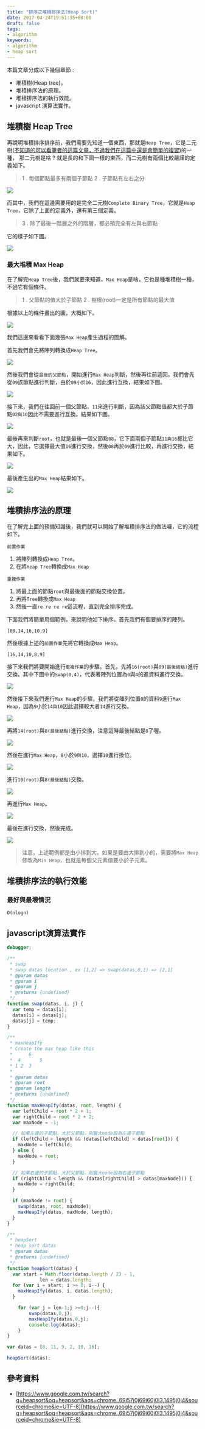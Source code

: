 ```yaml
---
title: "排序之堆積排序法(Heap Sort)"
date: 2017-04-24T19:51:35+08:00
draft: false
tags: 
- algorithm 
keywords:
- algorithm 
- heap sort
---
```


本篇文章分成以下幾個章節 : 

* 堆積樹(Heap tree)。
* 堆積排序法的原理。
* 堆積排序法的執行效能。
* javascript 演算法實作。

## 堆積樹 Heap Tree

再說明堆積排序排序前，我們需要先知道一個東西，那就是`Heap Tree`，它是二元樹([不知道的可以看筆者的這篇文章，不過我們在這篇中還是會簡單的複習](http://marklin-blog.logdown.com/posts/1526463))的一種，
那二元樹是啥 ? 就是長的和下圖一樣的東西，而二元樹有兩個比較嚴謹的定義如下。

> 1 . 每個節點最多有兩個子節點
> 2 . 子節點有左右之分

![](http://yixiang8780.com/outImg/20170127-6.png)

而其中，我們在這邊需要用的是完全二元樹`Complete Binary Tree`，它就是`Heap Tree`，它除了上面的定義外，還有第三個定義。

> 3 . 除了最後一階層之外的階層，都必預完全有左與右節點

它的樣子如下圖。

![](http://yixiang8780.com/outImg/20170127-7.png)

### 最大堆積 Max Heap
在了解完`Heap Tree`後，我們就要來知道，`Max Heap`是啥，它也是種堆積樹一種，不過它有個條件。

> 1 . 父節點的值大於子節點
> 2 . 樹根(root)一定是所有節點的最大值

根據以上的條件畫出的圖，大概如下。

![](http://yixiang8780.com/outImg/20170127-8.png)

我們這邊來看看下面幾張`Max Heap`產生過程的圖解。

首先我們會先將陣列轉換成`Heap Tree`。

![](http://yixiang8780.com/outImg/20170127-1.png)

然後我們會從`最後的父節點`，開始進行`Max Heap`判斷，然後再往前遞回。我們會先從`09`該節點進行判斷，由於`09小於16`，因此進行互換，結果如下圖。

![](http://yixiang8780.com/outImg/20170127-2.png)

接下來，我們在往回前一個父節點，`11`來進行判斷，因為該父節點值都大於子節點`02與10`因此不需要進行互換。結果如下圖。

![](http://yixiang8780.com/outImg/20170127-3.png)

最後再來判斷`root`，也就是最後一個父節點`08`，它下面兩個子節點`11與16`都比它大，因此，它選擇最大值`16`進行交換，然後`08`再於`09`進行比較，再進行交換，結果如下。

![](http://yixiang8780.com/outImg/20170127-4.png)

最後產生出的`Max Heap`結果如下。

![](http://yixiang8780.com/outImg/20170127-5.png)

## 堆積排序法的原理

在了解完上面的預備知識後，我們就可以開始了解堆積排序法的做法囉，它的流程如下。

`前置作業`

1. 將陣列轉換成`Heap Tree`。
2. 在將`Heap Tree`轉換成`Max Heap`

`重複作業`

1. 將最上面的節點`root`與最後面的節點交換位置。
2. 再將`Tree`轉換成`Max Heap`
3. 然後一直`re re re re`這流程，直到完全排序完成。

下面我們將簡單用個範例，來說明他如下排序。首先我們有個要排序的陣列。

```
[08,14,16,10,9]
```
然後根據上述的`前置作業`先將它轉換成`Max Heap`。

```
[16,14,10,8,9]
```

接下來我們將要開始進行`重複作業`的步驟。首先，先將`16(root)`與`09(最後結點)`進行交換。其中下圖中的`Swap(0,4)`，代表著陣列位置為`0`與`4`的進資料進行交換。

![](http://yixiang8780.com/outImg/20170127-9.png)

然後接下來我們進行`Max Heap`的步驟，我們將從陣列位置`0`的資料`9`進行`Max Heap`，因為`9`小於`14與10`因此選擇較大者`14`進行交換。

![](http://yixiang8780.com/outImg/20170127-10.png)

再將`14(root)`與`8(最後結點)`進行交換，注意這時最後結點是`8`了喔。

![](http://yixiang8780.com/outImg/20170127-11.png)

然後在進行`Max Heap`，`8`小於`9與10`，選擇`10`進行換位。

![](http://yixiang8780.com/outImg/20170127-12.png)

進行`10(root)`與`8(最後結點)`交換。

![](http://yixiang8780.com/outImg/20170127-13.png)

再進行`Max Heap`。

![](http://yixiang8780.com/outImg/20170127-14.png)

最後在進行交換，然後完成。

![](http://yixiang8780.com/outImg/20170127-15.png)

> 注意，上述範例都是由小排到大，如果是要由大排到小的，需要將`Max Heap`修改為`Min Heap`，也就是每個父元素值要小於子元素。

## 堆積排序法的執行效能

### 最好與最壞情況

`O(nlogn)`

## javascript演算法實作

```js
debugger;

/**
 * swap
 * swap datas location , ex [1,2] => swap(datas,0,1) => [2,1] 
 * @param datas
 * @param i
 * @param j
 * @returns {undefined}
 */
function swap(datas, i, j) {
  var temp = datas[i];
  datas[i] = datas[j];
  datas[j] = temp;
}

/**
 * maxHeapIfy
 * Create the max heap like this 
 * 		6
 * 	4		5
 * 1 2  3
 *
 * @param datas
 * @param root
 * @param length
 * @returns {undefined}
 */
function maxHeapIfy(datas, root, length) {
  var leftChild = root * 2 + 1;
  var rightChild = root * 2 + 2;
  var maxNode = -1;

  // 如果左邊的子節點，大於父節點，則最大node設為左邊子節點
  if (leftChild < length && (datas[leftChild] > datas[root])) {
    maxNode = leftChild;
  } else {
    maxNode = root;
  }

  // 如果右邊的子節點，大於父節點，則最大node設為右邊子節點
  if (rightChild < length && (datas[rightChild] > datas[maxNode])) {
    maxNode = rightChild;
  }

  if (maxNode != root) {
    swap(datas, root, maxNode);
    maxHeapIfy(datas, maxNode, length);
  }
}

/**
 * heapSort
 * heap sort datas
 * @param datas
 * @returns {undefined}
 */
function heapSort(datas) {
  var start = Math.floor(datas.length / 2) - 1,
			len = datas.length;
  for (var i = start; i >= 0; i--) {
    maxHeapIfy(datas, i, datas.length);
  }

	for (var j = len-1;j >=0;j--){
		swap(datas,0,j);	
		maxHeapIfy(datas,0,j);
		console.log(datas);
	}
}

var datas = [8, 11, 9, 2, 10, 16];

heapSort(datas);

```

## 參考資料
* [https://www.google.com.tw/search?q=heapsort&oq=heapsort&aqs=chrome..69i57j0j69i60j0l3.1495j0j4&sourceid=chrome&ie=UTF-8](https://www.google.com.tw/search?q=heapsort&oq=heapsort&aqs=chrome..69i57j0j69i60j0l3.1495j0j4&sourceid=chrome&ie=UTF-8)

